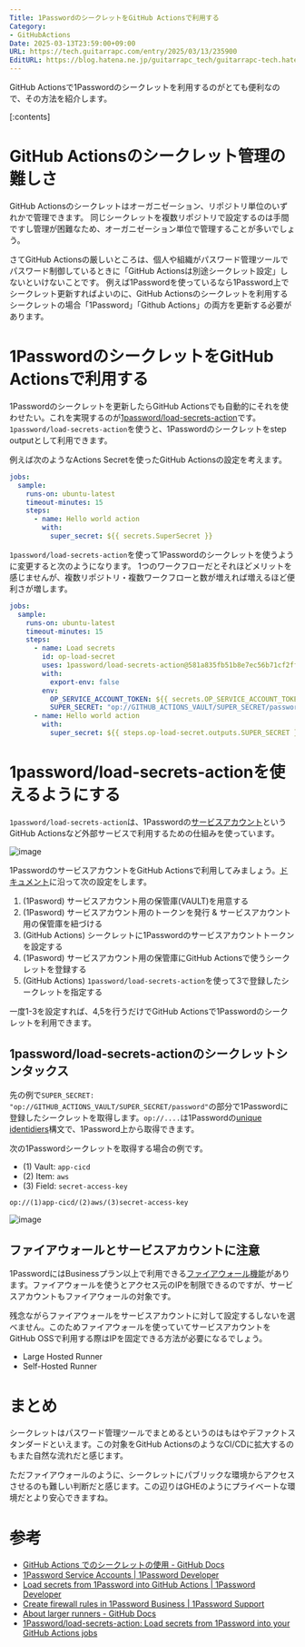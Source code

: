 ```yaml
---
Title: 1PasswordのシークレットをGitHub Actionsで利用する
Category:
- GitHubActions
Date: 2025-03-13T23:59:00+09:00
URL: https://tech.guitarrapc.com/entry/2025/03/13/235900
EditURL: https://blog.hatena.ne.jp/guitarrapc_tech/guitarrapc-tech.hatenablog.com/atom/entry/6802418398338880853
---
```


GitHub Actionsで1Passwordのシークレットを利用するのがとても便利なので、その方法を紹介します。

[:contents]

# GitHub Actionsのシークレット管理の難しさ

GitHub Actionsのシークレットはオーガニゼーション、リポジトリ単位のいずれかで管理できます。
同じシークレットを複数リポジトリで設定するのは手間ですし管理が困難なため、オーガニゼーション単位で管理することが多いでしょう。

さてGitHub Actionsの厳しいところは、個人や組織がパスワード管理ツールでパスワード制御しているときに「GitHub Actionsは別途シークレット設定」しないといけないことです。
例えば1Passwordを使っているなら1Password上でシークレット更新すればよいのに、GitHub Actionsのシークレットを利用するシークレットの場合「1Password」「Github Actions」の両方を更新する必要があります。

# 1PasswordのシークレットをGitHub Actionsで利用する

1Passwordのシークレットを更新したらGitHub Actionsでも自動的にそれを使わせたい。これを実現するのが[1password/load-secrets-action](https://github.com/1Password/load-secrets-action)です。
`1password/load-secrets-action`を使うと、1Passwordのシークレットをstep outputとして利用できます。

例えば次のようなActions Secretを使ったGitHub Actionsの設定を考えます。

```yaml
jobs:
  sample:
    runs-on: ubuntu-latest
    timeout-minutes: 15
    steps:
      - name: Hello world action
        with:
          super_secret: ${{ secrets.SuperSecret }}
```

`1password/load-secrets-action`を使って1Passwordのシークレットを使うように変更すると次のようになります。
1つのワークフローだとそれほどメリットを感じませんが、複数リポジトリ・複数ワークフローと数が増えれば増えるほど便利さが増します。

```yaml
jobs:
  sample:
    runs-on: ubuntu-latest
    timeout-minutes: 15
    steps:
      - name: Load secrets
        id: op-load-secret
        uses: 1password/load-secrets-action@581a835fb51b8e7ec56b71cf2ffddd7e68bb25e0 # v2.0.0
        with:
          export-env: false
        env:
          OP_SERVICE_ACCOUNT_TOKEN: ${{ secrets.OP_SERVICE_ACCOUNT_TOKEN }}
          SUPER_SECRET: "op://GITHUB_ACTIONS_VAULT/SUPER_SECRET/password"
      - name: Hello world action
        with:
          super_secret: ${{ steps.op-load-secret.outputs.SUPER_SECRET }}
```

# 1password/load-secrets-actionを使えるようにする

`1password/load-secrets-action`は、1Passwordの[サービスアカウント](https://developer.1password.com/docs/service-accounts/)というGitHub Actionsなど外部サービスで利用するための仕組みを使っています。

![image](https://github.com/user-attachments/assets/7e37fadb-d87e-4f37-9d0c-948d608ed76a)

1PasswordのサービスアカウントをGitHub Actionsで利用してみましょう。[ドキュメント](https://developer.1password.com/docs/ci-cd/github-actions)に沿って次の設定をします。

1. (1Pasword) サービスアカウント用の保管庫(VAULT)を用意する
2. (1Pasword) サービスアカウント用のトークンを発行 & サービスアカウント用の保管庫を紐づける
3. (GitHub Actions) シークレットに1Passwordのサービスアカウントトークンを設定する
4. (1Pasword) サービスアカウント用の保管庫にGitHub Actionsで使うシークレットを登録する
5. (GitHub Actions) `1password/load-secrets-action`を使って3で登録したシークレットを指定する

一度1-3を設定すれば、4,5を行うだけでGitHub Actionsで1Passwordのシークレットを利用できます。

## 1password/load-secrets-actionのシークレットシンタックス

先の例で`SUPER_SECRET: "op://GITHUB_ACTIONS_VAULT/SUPER_SECRET/password"`の部分で1Passwordに登録したシークレットを取得します。`op://....`は1Passwordの[unique identidiers](https://developer.1password.com/docs/cli/reference/#unique-identifiers-ids)構文で、1Password上から取得できます。

次の1Passwordシークレットを取得する場合の例です。

* (1) Vault: `app-cicd`
* (2) Item: `aws`
* (3) Field: `secret-access-key`

```
op://(1)app-cicd/(2)aws/(3)secret-access-key
```

![image](https://github.com/user-attachments/assets/46f73494-cb87-4adc-89e9-6cb8bb1ec024)


## ファイアウォールとサービスアカウントに注意

1PasswordにはBusinessプラン以上で利用できる[ファイアウォール機能](https://support.1password.com/firewall-rules/)があります。ファイアウォールを使うとアクセス元のIPを制限できるのですが、サービスアカウントもファイアウォールの対象です。

残念ながらファイアウォールをサービスアカウントに対して設定するしないを選べません。このためファイアウォールを使っていてサービスアカウントをGitHub OSSで利用する際はIPを固定できる方法が必要になるでしょう。

* Large Hosted Runner
* Self-Hosted Runner

# まとめ

シークレットはパスワード管理ツールでまとめるというのはもはやデファクトスタンダードといえます。この対象をGitHub ActionsのようなCI/CDに拡大するのもまた自然な流れだと感じます。

ただファイアウォールのように、シークレットにパブリックな環境からアクセスさせるのも難しい判断だと感じます。この辺りはGHEのようにプライベートな環境だとより安心できますね。

# 参考

* [GitHub Actions でのシークレットの使用 - GitHub Docs](https://docs.github.com/ja/actions/security-for-github-actions/security-guides/using-secrets-in-github-actions)
* [1Password Service Accounts | 1Password Developer](https://developer.1password.com/docs/service-accounts/)
* [Load secrets from 1Password into GitHub Actions | 1Password Developer](https://developer.1password.com/docs/ci-cd/github-actions)
* [Create firewall rules in 1Password Business | 1Password Support](https://support.1password.com/firewall-rules/)
* [About larger runners - GitHub Docs](https://docs.github.com/en/actions/using-github-hosted-runners/using-larger-runners/about-larger-runners)
* [1Password/load-secrets-action: Load secrets from 1Password into your GitHub Actions jobs](https://github.com/1Password/load-secrets-action)
